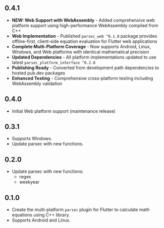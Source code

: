 ## 0.4.1

- **NEW: Web Support with WebAssembly** - Added comprehensive web platform support using high-performance WebAssembly compiled from C++
- **Web Implementation** - Published `parsec_web ^0.1.0` package provides offline-first, client-side equation evaluation for Flutter web applications
- **Complete Multi-Platform Coverage** - Now supports Android, Linux, Windows, and Web platforms with identical mathematical precision
- **Updated Dependencies** - All platform implementations updated to use latest `parsec_platform_interface ^0.2.0`
- **Publishing Ready** - Converted from development path dependencies to hosted pub.dev packages
- **Enhanced Testing** - Comprehensive cross-platform testing including WebAssembly validation

## 0.4.0

- Initial Web platform support (maintenance release)

## 0.3.1

- Supports Windows.
- Update parsec with new functions.

## 0.2.0

- Update parsec with new functions:
  - regex
  - weekyear

## 0.1.0

- Create the multi-platform `parsec` plugin for Flutter to calculate math equations using C++ library.
- Supports Android and Linux.
